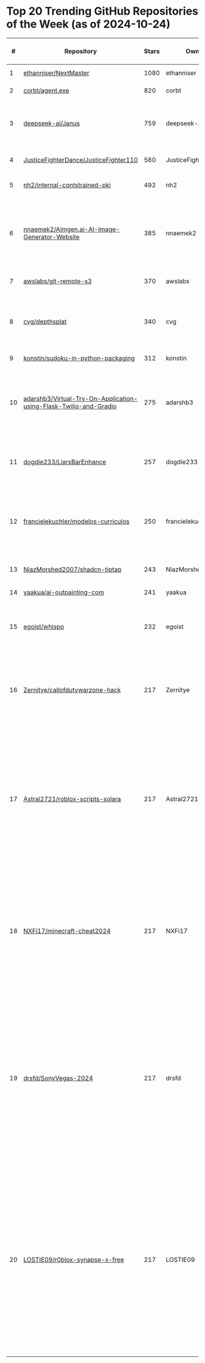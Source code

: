 # Top 20 Trending GitHub Repositories of the Week (as of 2024-10-24)

| # | Repository | Stars | Owner | Avatar | Description | Topics | URL | Created At | Updated At | Pushed At | Git URL | SSH URL | Clone URL | SVN URL | Homepage | Size | Language | Forks Count | Open Issues Count | Default Branch | License |
|---|------------|-------|-------|--------|-------------|--------|-----|------------|------------|-----------|---------|---------|-----------|---------|----------|------|----------|--------------|-------------------|----------------|---------|
| 1 | [ethanniser/NextMaster](https://github.com/ethanniser/NextMaster) | 1080 | ethanniser | ![ethanniser's avatar](https://avatars.githubusercontent.com/u/100045248?v=4) | A highly performant replica of McMaster-Carr using Next.js  | No topics | [https://github.com/ethanniser/NextMaster](https://github.com/ethanniser/NextMaster) | 2024-10-18T01:21:27Z | 2024-10-24T04:07:42Z | 2024-10-23T22:28:59Z | git://github.com/ethanniser/NextMaster.git | git@github.com:ethanniser/NextMaster.git | https://github.com/ethanniser/NextMaster.git | https://github.com/ethanniser/NextMaster | https://next-master.vercel.app | 70448 | TypeScript | 137 | 8 | main | MIT License |
| 2 | [corbt/agent.exe](https://github.com/corbt/agent.exe) | 820 | corbt | ![corbt's avatar](https://avatars.githubusercontent.com/u/176426?v=4) | No description | No topics | [https://github.com/corbt/agent.exe](https://github.com/corbt/agent.exe) | 2024-10-23T06:55:13Z | 2024-10-24T04:15:06Z | 2024-10-24T01:30:30Z | git://github.com/corbt/agent.exe.git | git@github.com:corbt/agent.exe.git | https://github.com/corbt/agent.exe.git | https://github.com/corbt/agent.exe | No homepage | 799 | TypeScript | 59 | 8 | main | MIT License |
| 3 | [deepseek-ai/Janus](https://github.com/deepseek-ai/Janus) | 759 | deepseek-ai | ![deepseek-ai's avatar](https://avatars.githubusercontent.com/u/148330874?v=4) | Janus: Decoupling Visual Encoding for Unified Multimodal Understanding and Generation | any-to-any, foundation-models, llm, multimodal, vision-language-pretraining | [https://github.com/deepseek-ai/Janus](https://github.com/deepseek-ai/Janus) | 2024-10-18T03:48:16Z | 2024-10-24T04:12:29Z | 2024-10-23T06:09:31Z | git://github.com/deepseek-ai/Janus.git | git@github.com:deepseek-ai/Janus.git | https://github.com/deepseek-ai/Janus.git | https://github.com/deepseek-ai/Janus | No homepage | 990 | Python | 33 | 10 | main | MIT License |
| 4 | [JusticeFighterDance/JusticeFighter110](https://github.com/JusticeFighterDance/JusticeFighter110) | 560 | JusticeFighterDance | ![JusticeFighterDance's avatar](https://avatars.githubusercontent.com/u/185453606?v=4) | 田柯宇 (Tian Keyu)恶意攻击集群事件的证据揭露 | No topics | [https://github.com/JusticeFighterDance/JusticeFighter110](https://github.com/JusticeFighterDance/JusticeFighter110) | 2024-10-18T11:39:26Z | 2024-10-24T03:04:58Z | 2024-10-20T01:21:49Z | git://github.com/JusticeFighterDance/JusticeFighter110.git | git@github.com:JusticeFighterDance/JusticeFighter110.git | https://github.com/JusticeFighterDance/JusticeFighter110.git | https://github.com/JusticeFighterDance/JusticeFighter110 | No homepage | 8 | No language specified | 37 | 18 | main | No license |
| 5 | [nh2/internal-contstrained-pki](https://github.com/nh2/internal-contstrained-pki) | 492 | nh2 | ![nh2's avatar](https://avatars.githubusercontent.com/u/399535?v=4) | Safely shareable TLS root CA for .internal networks using Name Constraints | openssl, pki, tls, x509 | [https://github.com/nh2/internal-contstrained-pki](https://github.com/nh2/internal-contstrained-pki) | 2024-10-18T06:01:53Z | 2024-10-24T03:48:54Z | 2024-10-18T06:02:24Z | git://github.com/nh2/internal-contstrained-pki.git | git@github.com:nh2/internal-contstrained-pki.git | https://github.com/nh2/internal-contstrained-pki.git | https://github.com/nh2/internal-contstrained-pki | No homepage | 3 | Shell | 10 | 0 | master | No license |
| 6 | [nnaemek2/Aimgen.ai-AI-Image-Generator-Website](https://github.com/nnaemek2/Aimgen.ai-AI-Image-Generator-Website) | 385 | nnaemek2 | ![nnaemek2's avatar](https://avatars.githubusercontent.com/u/175000532?v=4) | Aimgen.ai - AI Image Generator Website This template is designs that not only captivate but also resonate with your audience. From sleek user interfaces to compelling branding, we specialize in turning visions into visually stunning realities. | No topics | [https://github.com/nnaemek2/Aimgen.ai-AI-Image-Generator-Website](https://github.com/nnaemek2/Aimgen.ai-AI-Image-Generator-Website) | 2024-10-18T17:37:56Z | 2024-10-23T22:58:07Z | 2024-10-23T15:42:54Z | git://github.com/nnaemek2/Aimgen.ai-AI-Image-Generator-Website.git | git@github.com:nnaemek2/Aimgen.ai-AI-Image-Generator-Website.git | https://github.com/nnaemek2/Aimgen.ai-AI-Image-Generator-Website.git | https://github.com/nnaemek2/Aimgen.ai-AI-Image-Generator-Website | No homepage | 6860 | No language specified | 1 | 1 | main | No license |
| 7 | [awslabs/git-remote-s3](https://github.com/awslabs/git-remote-s3) | 370 | awslabs | ![awslabs's avatar](https://avatars.githubusercontent.com/u/3299148?v=4) | No description | No topics | [https://github.com/awslabs/git-remote-s3](https://github.com/awslabs/git-remote-s3) | 2024-10-17T15:29:14Z | 2024-10-24T00:17:44Z | 2024-10-22T20:11:30Z | git://github.com/awslabs/git-remote-s3.git | git@github.com:awslabs/git-remote-s3.git | https://github.com/awslabs/git-remote-s3.git | https://github.com/awslabs/git-remote-s3 | No homepage | 103 | Python | 6 | 3 | main | Apache License 2.0 |
| 8 | [cvg/depthsplat](https://github.com/cvg/depthsplat) | 340 | cvg | ![cvg's avatar](https://avatars.githubusercontent.com/u/840224?v=4) | DepthSplat: Connecting Gaussian Splatting and Depth | feed-forward-gaussian-splatting, monocular-depth, multi-view-stereo, view-synthesis | [https://github.com/cvg/depthsplat](https://github.com/cvg/depthsplat) | 2024-10-17T21:30:02Z | 2024-10-24T03:22:31Z | 2024-10-21T00:43:03Z | git://github.com/cvg/depthsplat.git | git@github.com:cvg/depthsplat.git | https://github.com/cvg/depthsplat.git | https://github.com/cvg/depthsplat | https://haofeixu.github.io/depthsplat/ | 2302 | Python | 11 | 8 | main | MIT License |
| 9 | [konstin/sudoku-in-python-packaging](https://github.com/konstin/sudoku-in-python-packaging) | 312 | konstin | ![konstin's avatar](https://avatars.githubusercontent.com/u/6826232?v=4) | Sudoku solving in python packaging | No topics | [https://github.com/konstin/sudoku-in-python-packaging](https://github.com/konstin/sudoku-in-python-packaging) | 2024-10-20T20:41:21Z | 2024-10-24T02:24:27Z | 2024-10-20T21:06:55Z | git://github.com/konstin/sudoku-in-python-packaging.git | git@github.com:konstin/sudoku-in-python-packaging.git | https://github.com/konstin/sudoku-in-python-packaging.git | https://github.com/konstin/sudoku-in-python-packaging | No homepage | 148 | Python | 0 | 0 | main | No license |
| 10 | [adarshb3/Virtual-Try-On-Application-using-Flask-Twilio-and-Gradio](https://github.com/adarshb3/Virtual-Try-On-Application-using-Flask-Twilio-and-Gradio) | 275 | adarshb3 | ![adarshb3's avatar](https://avatars.githubusercontent.com/u/136501915?v=4) | This repository contains the code for a virtual try-on application built using Flask, Twilio's WhatsApp API, and Gradio's virtual try-on model. Users can send images via WhatsApp to try on garments virtually, and the results are sent back to them. | No topics | [https://github.com/adarshb3/Virtual-Try-On-Application-using-Flask-Twilio-and-Gradio](https://github.com/adarshb3/Virtual-Try-On-Application-using-Flask-Twilio-and-Gradio) | 2024-10-18T20:22:38Z | 2024-10-24T03:56:26Z | 2024-10-21T10:52:23Z | git://github.com/adarshb3/Virtual-Try-On-Application-using-Flask-Twilio-and-Gradio.git | git@github.com:adarshb3/Virtual-Try-On-Application-using-Flask-Twilio-and-Gradio.git | https://github.com/adarshb3/Virtual-Try-On-Application-using-Flask-Twilio-and-Gradio.git | https://github.com/adarshb3/Virtual-Try-On-Application-using-Flask-Twilio-and-Gradio | No homepage | 78 | Python | 30 | 0 | main | No license |
| 11 | [dogdie233/LiarsBarEnhance](https://github.com/dogdie233/LiarsBarEnhance) | 257 | dogdie233 | ![dogdie233's avatar](https://avatars.githubusercontent.com/u/42267840?v=4) | A bepinex mod to enhance game experience (maybe) | bepinex, mod | [https://github.com/dogdie233/LiarsBarEnhance](https://github.com/dogdie233/LiarsBarEnhance) | 2024-10-20T08:59:17Z | 2024-10-24T03:28:58Z | 2024-10-23T07:14:44Z | git://github.com/dogdie233/LiarsBarEnhance.git | git@github.com:dogdie233/LiarsBarEnhance.git | https://github.com/dogdie233/LiarsBarEnhance.git | https://github.com/dogdie233/LiarsBarEnhance | No homepage | 79 | C# | 20 | 1 | master | GNU Lesser General Public License v2.1 |
| 12 | [francielekuchler/modelos-curriculos](https://github.com/francielekuchler/modelos-curriculos) | 250 | francielekuchler | ![francielekuchler's avatar](https://avatars.githubusercontent.com/u/114436286?v=4) | Esses currículos foram otimizados para passar por sistemas de triagem automática (ATS - Applicant Tracking System) usados por muitas empresas. Para Profissionais em transição de carreira, estagiário, júnior, pleno e sênior | No topics | [https://github.com/francielekuchler/modelos-curriculos](https://github.com/francielekuchler/modelos-curriculos) | 2024-10-20T14:49:54Z | 2024-10-24T00:02:19Z | 2024-10-20T22:34:24Z | git://github.com/francielekuchler/modelos-curriculos.git | git@github.com:francielekuchler/modelos-curriculos.git | https://github.com/francielekuchler/modelos-curriculos.git | https://github.com/francielekuchler/modelos-curriculos | No homepage | 65 | No language specified | 10 | 0 | main | MIT License |
| 13 | [NiazMorshed2007/shadcn-tiptap](https://github.com/NiazMorshed2007/shadcn-tiptap) | 243 | NiazMorshed2007 | ![NiazMorshed2007's avatar](https://avatars.githubusercontent.com/u/77217706?v=4) | Sets of custom extensions for tiptap editor. | editor, prosemirror, rich-text-editor, tiptap | [https://github.com/NiazMorshed2007/shadcn-tiptap](https://github.com/NiazMorshed2007/shadcn-tiptap) | 2024-10-17T16:23:21Z | 2024-10-24T01:12:43Z | 2024-10-18T06:01:09Z | git://github.com/NiazMorshed2007/shadcn-tiptap.git | git@github.com:NiazMorshed2007/shadcn-tiptap.git | https://github.com/NiazMorshed2007/shadcn-tiptap.git | https://github.com/NiazMorshed2007/shadcn-tiptap | https://tiptap.niazmorshed.dev | 135 | TypeScript | 3 | 0 | main | No license |
| 14 | [yaakua/ai-outpainting-com](https://github.com/yaakua/ai-outpainting-com) | 241 | yaakua | ![yaakua's avatar](https://avatars.githubusercontent.com/u/1543846?v=4) | AI Outpainting (AI扩图)网站源码 | No topics | [https://github.com/yaakua/ai-outpainting-com](https://github.com/yaakua/ai-outpainting-com) | 2024-10-17T02:25:25Z | 2024-10-24T02:58:23Z | 2024-10-20T07:12:27Z | git://github.com/yaakua/ai-outpainting-com.git | git@github.com:yaakua/ai-outpainting-com.git | https://github.com/yaakua/ai-outpainting-com.git | https://github.com/yaakua/ai-outpainting-com | https://www.ai-outpainting.com | 4270 | TypeScript | 93 | 5 | master | No license |
| 15 | [egoist/whispo](https://github.com/egoist/whispo) | 232 | egoist | ![egoist's avatar](https://avatars.githubusercontent.com/u/8784712?v=4) | AI-powered dictation tool | No topics | [https://github.com/egoist/whispo](https://github.com/egoist/whispo) | 2024-10-20T07:14:03Z | 2024-10-24T03:34:03Z | 2024-10-23T09:12:48Z | git://github.com/egoist/whispo.git | git@github.com:egoist/whispo.git | https://github.com/egoist/whispo.git | https://github.com/egoist/whispo | No homepage | 1481 | TypeScript | 11 | 1 | main | GNU Affero General Public License v3.0 |
| 16 | [Zernitye/callofdutywarzone-hack](https://github.com/Zernitye/callofdutywarzone-hack) | 217 | Zernitye | ![Zernitye's avatar](https://avatars.githubusercontent.com/u/184513142?v=4) | CallofDutyWarzoneMW3MW2 hacks hack cheat cheats COD Warzone2 MW3 MW2 aimbot ESP radar no-recoil wallhack silent-aim infinite-ammo speed-hack teleport god-mode UAV-hack loot-ESP player-ESP triggerbot auto-fire no-spread rapid-fire anti-aim magic-bullet | call-of-duty, cod-hack, warzone-legit-hack | [https://github.com/Zernitye/callofdutywarzone-hack](https://github.com/Zernitye/callofdutywarzone-hack) | 2024-10-23T21:24:37Z | 2024-10-23T22:06:16Z | 2024-10-23T21:25:44Z | git://github.com/Zernitye/callofdutywarzone-hack.git | git@github.com:Zernitye/callofdutywarzone-hack.git | https://github.com/Zernitye/callofdutywarzone-hack.git | https://github.com/Zernitye/callofdutywarzone-hack | No homepage | 504 | No language specified | 217 | 0 | main | Apache License 2.0 |
| 17 | [Astral2721/roblox-scripts-solara](https://github.com/Astral2721/roblox-scripts-solara) | 217 | Astral2721 | ![Astral2721's avatar](https://avatars.githubusercontent.com/u/126793704?v=4) | 🚀 Solara Executor is a cutting-edge Roblox script executor designed for advanced script execution, optimized performance, and seamless user experience. Compatible with the latest Roblox updates, Solara Executor is secure, easy to use, and perfect for gamers, developers, and modding enthusiasts looking to enhance their Roblox gameplay. | adopt-me, arsenal, bloxfruits, pet-simulator-99, petsim99, roblox, roblox-2024, roblox-api, roblox-injector, roblox-lua, roblox-mods, roblox-script, roblox-scripts, roblox-scripts-solara, roblox-tools, robloxexploit, robloxexploits, solara-sript | [https://github.com/Astral2721/roblox-scripts-solara](https://github.com/Astral2721/roblox-scripts-solara) | 2024-10-23T21:24:46Z | 2024-10-23T22:05:41Z | 2024-10-23T21:25:44Z | git://github.com/Astral2721/roblox-scripts-solara.git | git@github.com:Astral2721/roblox-scripts-solara.git | https://github.com/Astral2721/roblox-scripts-solara.git | https://github.com/Astral2721/roblox-scripts-solara | No homepage | 422 | No language specified | 78 | 0 | main | Apache License 2.0 |
| 18 | [NXFi17/minecraft-cheat2024](https://github.com/NXFi17/minecraft-cheat2024) | 217 | NXFi17 | ![NXFi17's avatar](https://avatars.githubusercontent.com/u/184330327?v=4) | This repository contains cheat codes and hacks for the popular game Minecraft. Explore various cheats to enhance your gameplay experience and discover new ways to navigate the blocky world of Minecraft. | anti-hack, anticheat, bukkit, cheat, edition, fabricmc, ghostclient, hack, hacked-client, java, jni, minecraft, minecraft-bedrock, minecraft-client, minecraft-script, minecraftaddon, minecraftbedrock, minecraftmod, ncp, reach | [https://github.com/NXFi17/minecraft-cheat2024](https://github.com/NXFi17/minecraft-cheat2024) | 2024-10-23T21:24:43Z | 2024-10-23T22:06:33Z | 2024-10-23T21:25:52Z | git://github.com/NXFi17/minecraft-cheat2024.git | git@github.com:NXFi17/minecraft-cheat2024.git | https://github.com/NXFi17/minecraft-cheat2024.git | https://github.com/NXFi17/minecraft-cheat2024 | No homepage | 422 | No language specified | 77 | 0 | main | Apache License 2.0 |
| 19 | [drsfd/SonyVegas-2024](https://github.com/drsfd/SonyVegas-2024) | 217 | drsfd | ![drsfd's avatar](https://avatars.githubusercontent.com/u/73040028?v=4) | sony-vegasvegas-downloadvegas-20-freefree-vegas-prosony-vegas-2024-freesony-vegas-fullsony-vegas-download-githubsony-vegas-2024-fullsony-vegas-license-activatorsony-vegas-activatorfree-license-sony-vegasfree-key-sony-vegasfree-sony-vegas-activationfree-sony-vegas-pluginssony-vegas-plugins-free | sony-vegas, sony-vegas-2024-full, sony-vegas-21-download, sony-vegas-descadar, sony-vegas-full, sony-vegas-key, sony-vegas-key-free, sony-vegas-oatched, sony-vegas-pacthed, sony-vegas-plugins-borisfx, sony-vegas-plugins-free, sony-vegas-pro-21-tutorial, sony-vegas-pro-installition, sonyvegas-2024 | [https://github.com/drsfd/SonyVegas-2024](https://github.com/drsfd/SonyVegas-2024) | 2024-10-23T21:24:46Z | 2024-10-23T22:07:22Z | 2024-10-23T21:25:56Z | git://github.com/drsfd/SonyVegas-2024.git | git@github.com:drsfd/SonyVegas-2024.git | https://github.com/drsfd/SonyVegas-2024.git | https://github.com/drsfd/SonyVegas-2024 | No homepage | 421 | No language specified | 77 | 0 | main | Apache License 2.0 |
| 20 | [LOSTIE09/r0blox-synapse-x-free](https://github.com/LOSTIE09/r0blox-synapse-x-free) | 217 | LOSTIE09 | ![LOSTIE09's avatar](https://avatars.githubusercontent.com/u/141176624?v=4) | roblox cheat roblox-lua roblox-scripts roblox-script roblox-api-wrapperroblox-injector roblox-lua-script roblox-uwp injector-roblox roblox-injector-downloadinjector-roblox-download linjector roblox-executor-pc-2024 roblox-uwp-executor-2024 roblox-hack-new roblox-hacks-new | roblox, roblox-api-wrapper, roblox-executer-free-2024, roblox-executers-2024, roblox-executor-for-pc-2024, roblox-injector, roblox-lua, roblox-lua-executors, roblox-script, roblox-scripts, roblox-synapse, roblox-synapse-free, roblox-synapse-hack, roblox-synapse-private, roblox-synapse-x-2024, synapse, synapse-download, synapse-free | [https://github.com/LOSTIE09/r0blox-synapse-x-free](https://github.com/LOSTIE09/r0blox-synapse-x-free) | 2024-10-23T21:24:49Z | 2024-10-23T22:06:50Z | 2024-10-23T21:25:55Z | git://github.com/LOSTIE09/r0blox-synapse-x-free.git | git@github.com:LOSTIE09/r0blox-synapse-x-free.git | https://github.com/LOSTIE09/r0blox-synapse-x-free.git | https://github.com/LOSTIE09/r0blox-synapse-x-free | No homepage | 422 | No language specified | 79 | 0 | main | Apache License 2.0 |
